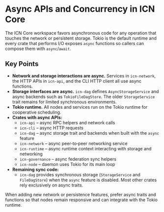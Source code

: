 # Async APIs and Concurrency in ICN Core

The ICN Core workspace favors asynchronous code for any operation that touches the network or persistent storage. Tokio is the default runtime and every crate that performs I/O exposes `async` functions so callers can compose them with `async`/`await`.

## Key Points

- **Network and storage interactions are async.** Services in `icn-network`, the HTTP APIs in `icn-api`, and the CLI HTTP client all use async functions.
- **Storage interfaces are async.** `icn-dag` defines `AsyncStorageService` and async backends such as `TokioFileDagStore`. The older `StorageService` trait remains for limited synchronous environments.
- **Tokio runtime.** All nodes and services run on the Tokio runtime for cooperative scheduling.
- **Crates with async APIs:**
  - `icn-api` – async RPC helpers and network calls
  - `icn-cli` – async HTTP requests
  - `icn-dag` – async storage trait and backends when built with the `async` feature
  - `icn-network` – async peer‑to‑peer networking service
  - `icn-runtime` – async runtime context interacting with storage and networking
  - `icn-governance` – async federation sync helpers
  - `icn-node` – daemon uses Tokio for its main loop
- **Remaining sync code:**
  - `icn-dag` provides synchronous storage (`StorageService` and `FileDagStore`) when the `async` feature is disabled. Most other crates rely exclusively on async traits.

When adding new network or persistence features, prefer async traits and functions so that nodes remain responsive and can integrate with the Tokio runtime.
